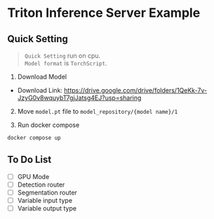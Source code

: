 # Triton Inference Server Example

## Quick Setting
> `Quick Setting` run on cpu.  
> `Model format` is `TorchScript`.

1. Download Model 
- Download Link: https://drive.google.com/drive/folders/1QeKk-7v-JzyG0v8wquybT7gjJatsg4EJ?usp=sharing

2. Move `model.pt` file to `model_repository/{model name}/1`

3. Run docker compose
```bash
docker compose up
```

## To Do List
- [ ] GPU Mode
- [ ] Detection router
- [ ] Segmentation router
- [ ] Variable input type
- [ ] Variable output type
